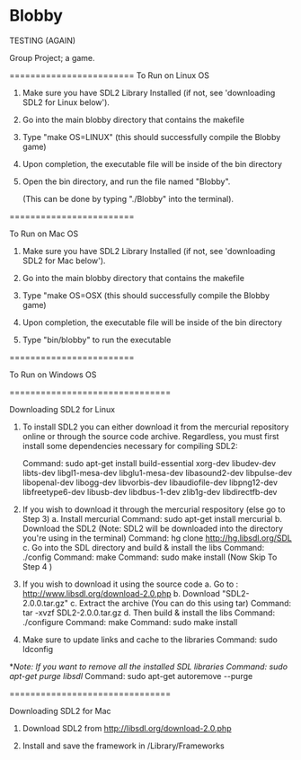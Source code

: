 Blobby
======
TESTING (AGAIN)

Group Project; a game.

========================
To Run on Linux OS

1. Make sure you have SDL2 Library Installed (if not, see 'downloading SDL2 for Linux below').

2. Go into the main blobby directory that contains the makefile

3. Type "make OS=LINUX" (this should successfully compile the Blobby game)

4. Upon completion, the executable file will be inside of the bin directory

5. Open the bin directory, and run the file named "Blobby". 

	(This can be done by typing "./Blobby" into the terminal).


========================

To Run on Mac OS

1. Make sure you have SDL2 Library Installed (if not, see 'downloading SDL2 for Mac below').

2. Go into the main blobby directory that contains the makefile

3. Type "make OS=OSX (this should successfully compile the Blobby game)

4. Upon completion, the executable file will be inside of the bin directory

5. Type "bin/blobby" to run the executable

========================

To Run on Windows OS



===============================

Downloading SDL2 for Linux

1. To install SDL2 you can either download it from the mercurial repository online or through the source code archive.
	Regardless, you must first install some dependencies necessary for compiling SDL2:

	Command: sudo apt-get install build-essential xorg-dev libudev-dev libts-dev libgl1-mesa-dev libglu1-mesa-dev libasound2-dev libpulse-dev libopenal-dev libogg-dev libvorbis-dev libaudiofile-dev libpng12-dev libfreetype6-dev libusb-dev libdbus-1-dev zlib1g-dev libdirectfb-dev 

2. If you wish to download it through the mercurial respository (else go to Step 3)
	a. Install mercurial
		Command: sudo apt-get install mercurial
	b. Download the SDL2 (Note: SDL2 will be downloaded into the directory you're using in the terminal)
		Command: hg clone http://hg.libsdl.org/SDL
	c. Go into the SDL directory and build & install the libs
		Command: ./config
		Command: make
		Command: sudo make install
	(Now Skip To Step 4 )		
	
3. If you wish to download it using the source code
	a. Go to :  http://www.libsdl.org/download-2.0.php 
	b. Download "SDL2-2.0.0.tar.gz"
	c. Extract the archive (You can do this using tar)
		Command: tar -xvzf SDL2-2.0.0.tar.gz
	d. Then build & install the libs
		Command: ./configure
		Command: make
		Command: sudo make install 
4. Make sure to update links and cache to the libraries
	Command: sudo ldconfig

**Note: If you want to remove all the installed SDL libraries
	Command: sudo apt-get purge libsdl*
	Command: sudo apt-get autoremove --purge 

===============================

Downloading SDL2 for Mac

1. Download SDL2 from http://libsdl.org/download-2.0.php

2. Install and save the framework in /Library/Frameworks







